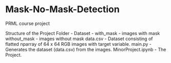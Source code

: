 # Mask-No-Mask-Detection
PRML course project

Structure of the Project Folder - 
Dataset - 
    with_mask - images with mask
    without_mask - images without mask
data.csv - Dataset consisting of flatted nparray of 64 x 64 RGB images with target variable.
main.py - Generates the dataset (data.csv) from the images.
MinorProject.ipynb - The Project.
